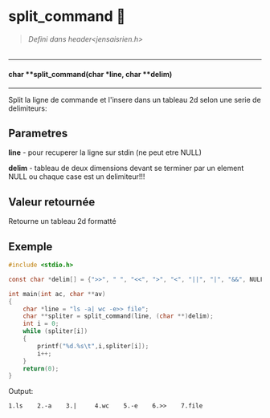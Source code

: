 # split_command :shit:
>###### Defini dans header<jensaisrien.h>

------
#### char    **split_command(char       *line, char     **delim)
------
Split la ligne de commande et l'insere dans un tableau 2d selon une serie de delimiteurs:

## Parametres
**line**  - pour recuperer la ligne sur stdin (ne peut etre NULL)

**delim** - tableau de deux dimensions devant se terminer par un element NULL ou 
            chaque case est un delimiteur!!!

## Valeur retournée
Retourne un tableau 2d formatté

## Exemple
```c
#include <stdio.h>

const char *delim[] = {">>", " ", "<<", ">", "<", "||", "|", "&&", NULL};

int main(int ac, char **av)
{
    char *line = "ls -a| wc -e>> file";
    char **spliter = split_command(line, (char **)delim);
    int i = 0;
    while (spliter[i])
    {
        printf("%d.%s\t",i,spliter[i]);
        i++;
    }
    return(0);
}
```
Output:
```
1.ls    2.-a    3.|     4.wc    5.-e    6.>>    7.file
```
